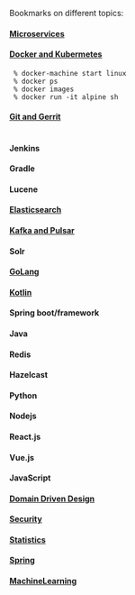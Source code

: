 Bookmarks on different topics:

#### [Microservices](https://github.com/psurti/Notes/blob/master/Microservices.md)
#### [Docker and Kubermetes](https://github.com/psurti/Notes/blob/master/Docker-Kubernetes.md)
```
 % docker-machine start linux
 % docker ps
 % docker images
 % docker run -it alpine sh
```
#### [Git and Gerrit](https://github.com/psurti/Notes/blob/master/Git-Gerrit.md)
```
```
#### Jenkins
#### Gradle
#### Lucene
#### [Elasticsearch](https://github.com/psurti/Notes/blob/master/ElasticSearch.md)
#### [Kafka and Pulsar](https://github.com/psurti/Notes/blob/master/Kafka-Pulsar.md)
#### Solr
#### [GoLang](https://github.com/psurti/Notes/blob/master/GoLang.md)
#### [Kotlin](https://github.com/psurti/Notes/blob/master/Kotlin.md)
#### Spring boot/framework
#### Java
#### Redis
#### Hazelcast
#### Python
#### Nodejs
#### React.js
#### Vue.js
#### JavaScript
#### [Domain Driven Design](https://github.com/psurti/Notes/blob/master/DDD.md)
#### [Security](https://github.com/psurti/Notes/blob/master/Security.md)
#### [Statistics](https://github.com/psurti/Notes/blob/master/Statistics.md)
#### [Spring](https://github.com/psurti/Notes/blob/master/Spring.md)
#### [MachineLearning](https://github.com/psurti/Notes/blob/master/ML.md)
